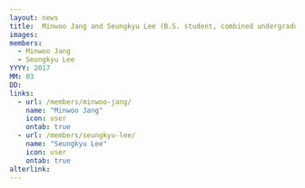 ```yaml
---
layout: news
title: 	Minwoo Jang and Seungkyu Lee (B.S. student, combined undergraduate-graduate program) joined.
images:
members:
  - Minwoo Jang
  - Seungkyu Lee
YYYY: 2017
MM: 03
DD:
links:
  - url: /members/minwoo-jang/
    name: "Minwoo Jang"
    icon: user
    ontab: true
  - url: /members/seungkyu-lee/
    name: "Seungkyu Lee"
    icon: user
    ontab: true
alterlink: 
---
```


